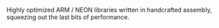 Highly optimized ARM / NEON libraries written in handcrafted assembly,
squeezing out the last bits of performance.